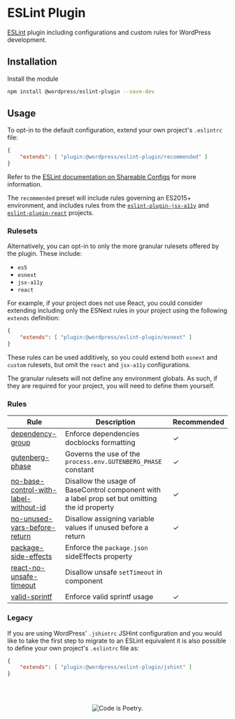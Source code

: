 # ESLint Plugin

[ESLint](https://eslint.org/) plugin including configurations and custom rules for WordPress development.

## Installation

Install the module

```bash
npm install @wordpress/eslint-plugin --save-dev
```

## Usage

To opt-in to the default configuration, extend your own project's `.eslintrc` file:

```json
{
	"extends": [ "plugin:@wordpress/eslint-plugin/recommended" ]
}
```

Refer to the [ESLint documentation on Shareable Configs](http://eslint.org/docs/developer-guide/shareable-configs) for more information.

The `recommended` preset will include rules governing an ES2015+ environment, and includes rules from the [`eslint-plugin-jsx-a11y`](https://github.com/evcohen/eslint-plugin-jsx-a11y) and [`eslint-plugin-react`](https://github.com/yannickcr/eslint-plugin-react) projects.

### Rulesets

Alternatively, you can opt-in to only the more granular rulesets offered by the plugin. These include:

- `es5`
- `esnext`
- `jsx-a11y`
- `react`

For example, if your project does not use React, you could consider extending including only the ESNext rules in your project using the following `extends` definition:

```json
{
	"extends": [ "plugin:@wordpress/eslint-plugin/esnext" ]
}
```

These rules can be used additively, so you could extend both `esnext` and `custom` rulesets, but omit the `react` and `jsx-a11y` configurations.

The granular rulesets will not define any environment globals. As such, if they are required for your project, you will need to define them yourself.

### Rules

Rule|Description|Recommended
---|---|---
[dependency-group](/packages/eslint-plugin/docs/rules/dependency-group.md)|Enforce dependencies docblocks formatting|✓
[gutenberg-phase](docs/rules/gutenberg-phase.md)|Governs the use of the `process.env.GUTENBERG_PHASE` constant|✓
[no-base-control-with-label-without-id](/packages/eslint-plugin/docs/rules/no-base-control-with-label-without-id.md)| Disallow the usage of BaseControl component with a label prop set but omitting the id property|✓
[no-unused-vars-before-return](/packages/eslint-plugin/docs/rules/no-unused-vars-before-return.md)|Disallow assigning variable values if unused before a return|✓
[package-side-effects](/packages/eslint-plugin/docs/rules/package-side-effects.md)|Enforce the `package.json` sideEffects property|
[react-no-unsafe-timeout](/packages/eslint-plugin/docs/rules/react-no-unsafe-timeout.md)|Disallow unsafe `setTimeout` in component|
[valid-sprintf](/packages/eslint-plugin/docs/rules/valid-sprintf.md)|Enforce valid sprintf usage|✓

### Legacy

If you are using WordPress' `.jshintrc` JSHint configuration and you would like to take the first step to migrate to an ESLint equivalent it is also possible to define your own project's `.eslintrc` file as:

```json
{
	"extends": [ "plugin:@wordpress/eslint-plugin/jshint" ]
}
```

<br/><br/><p align="center"><img src="https://s.w.org/style/images/codeispoetry.png?1" alt="Code is Poetry." /></p>
